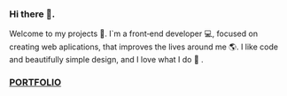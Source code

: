 ### Hi there 👋. 
Welcome to my projects 🙂. I`m a front‑end developer 💻, focused on creating web aplications, that improves the lives around me 🌎. I like code and beautifully simple design, and I love what I do 🥰 . 
### **[PORTFOLIO](http://grenvals.tech/)**

